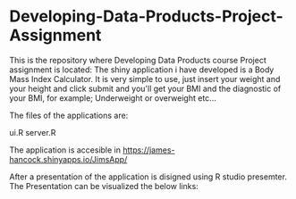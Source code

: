# Developing-Data-Products-Project-Assignment

This is the repository where Developing Data Products course Project assignment is located: The shiny application i have developed is a Body Mass Index Calculator. It is very simple to use, just insert your weight and your height and click submit and you'll get your BMI and the diagnostic of your BMI, for example; Underweight or overweight etc... 

The files of the applications are:

ui.R
server.R

The application is accesible in https://james-hancock.shinyapps.io/JimsApp/

After a presentation of the application is disigned using R studio presemter. The Presentation can be visualized the below links:

